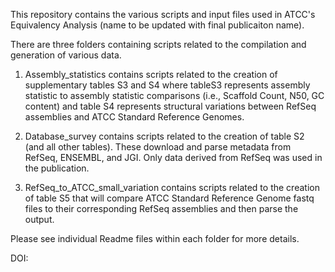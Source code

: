 This repository contains the various scripts and input files used in ATCC's Equivalency Analysis (name to be updated with final publicaiton name).

There are three folders containing scripts related to the compilation and generation of various data.

1. Assembly_statistics contains scripts related to the creation of supplementary tables S3 and S4 where tableS3 represents assembly statistic to assembly statistic comparisons (i.e., Scaffold Count, N50, GC content) and table S4 represents structural variations between RefSeq assemblies and ATCC Standard Reference Genomes.

2. Database_survey contains scripts related to the creation of table S2 (and all other tables). These download and parse metadata from RefSeq, ENSEMBL, and JGI. Only data derived from RefSeq was used in the publication.

3. RefSeq_to_ATCC_small_variation contains scripts related to the creation of table S5 that will compare ATCC Standard Reference Genome fastq files to their corresponding RefSeq assemblies and then parse the output.

Please see individual Readme files within each folder for more details.

DOI:
